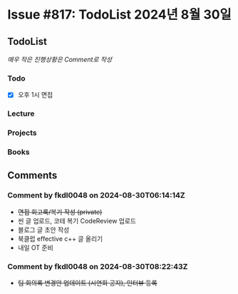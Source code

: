 # Issue #817: TodoList 2024년 8월 30일

## TodoList

*매우 작은 진행상황은 Comment로 작성*

### Todo  

- [x] 오후 1시 면접

### Lecture

### Projects

### Books


## Comments

### Comment by fkdl0048 on 2024-08-30T06:14:14Z

- ~~면접 회고록/복기 작성 (private)~~
- 씬 글 업로드, 코테 복기 CodeReview 업로드
- 블로그 글 초안 작성
- 북클럽 effective c++ 글 올리기
- 내일 OT 준비

### Comment by fkdl0048 on 2024-08-30T08:22:43Z

- ~~팀 회의록 변경안 업데이트 (시연회 공지), 인터뷰 등록~~

